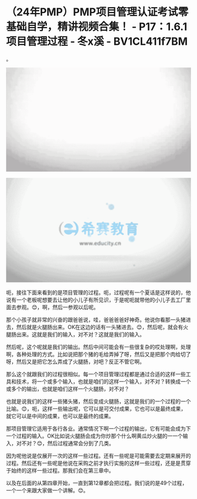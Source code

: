 # （24年PMP）PMP项目管理认证考试零基础自学，精讲视频合集！ - P17：1.6.1项目管理过程 - 冬x溪 - BV1CL411f7BM

。

![](img/48f91b5dfb66e3583637eefa26cf04ab_1.png)

![](img/48f91b5dfb66e3583637eefa26cf04ab_2.png)

呃，接往下面来看到的是项目管理的过程。呃，过程呢有一个夏话是这样说的，他说有一个老板呢想要去让他的小儿子有所见识，于是呢呃就带他的小儿子去工厂里面去参观。😊，啊，然后一参观以后呢。

那个小孩子就非常的兴奋的跟爸爸说，哇，爸爸爸爸好神奇。他说你看那一头猪进去，然后就是火腿肠出来。OK在这边的话有一头猪进去。😊，然后呢，就会有火腿肠出来。这就是我们的输入，对不对？这就是我们的输入。

然后呢，这个呢就是我们的输出。然后中间可能会有一些很复杂的哎处理啊，处理啊，各种处理的方式。比如说把那个猪的毛给弄掉了呀，然后又是把那个肉给切了呀，然后又是把它怎么弄成了火腿肠，对吧？反正不管它啊。

那么这个就跟我们的过程很相似。每一个项目管理过程都是通过合适的这样一些工具和技术，将一个或多个输入，也就是咱们的这样一个输入，对不对？转换成一个或多个的输出，也就是咱们这样一个火腿肠，对不对？

也就是说我们的这样一些猪头猪，然后变成火腿肠，这就是我们的一个过程的一个比喻。😊，呃，这样一些输出呢，它可以是可交付成果，它也可以是最终成果，就它可以是中间的成果，也可以是最终的成果。

那项目管理它适用于各行各业。通常情况下啊一个过程的输出，它有可能会成为下一个过程的输入。OK比如说火腿肠会成为你炒那个什么啊黄瓜炒火腿的一一个输入，对不对？😊，然后过程通常会分到了几类。

因为呢他说是仅展开一次的这样一些过程。还有一些呢是可能需要去定期来展开的过程。然后还有一些呢是他说在采购之前才执行实施的这样一些过程，还是是贯穿于始终的这样一些过程。那我们会在第三章中。

以及在后面的从第四章开始，一直到第12章都会把过程。我们说的是49个过程，一个一个来跟大家做一个讲解。😊。

